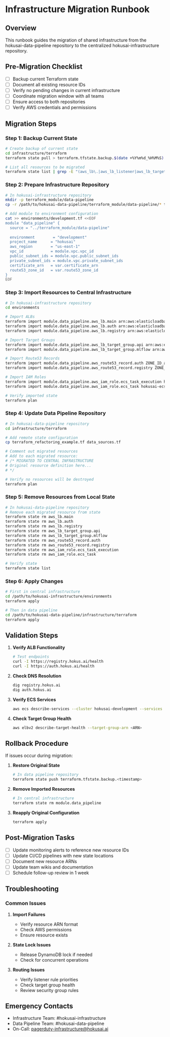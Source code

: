 # Infrastructure Migration Runbook

## Overview
This runbook guides the migration of shared infrastructure from the hokusai-data-pipeline repository to the centralized hokusai-infrastructure repository.

## Pre-Migration Checklist

- [ ] Backup current Terraform state
- [ ] Document all existing resource IDs
- [ ] Verify no pending changes in current infrastructure
- [ ] Coordinate migration window with all teams
- [ ] Ensure access to both repositories
- [ ] Verify AWS credentials and permissions

## Migration Steps

### Step 1: Backup Current State
```bash
# Create backup of current state
cd infrastructure/terraform
terraform state pull > terraform.tfstate.backup.$(date +%Y%m%d_%H%M%S)

# List all resources to be migrated
terraform state list | grep -E "(aws_lb\.|aws_lb_listener|aws_lb_target_group|aws_route53_record|aws_iam_role\.ecs)" > resources_to_migrate.txt
```

### Step 2: Prepare Infrastructure Repository
```bash
# In hokusai-infrastructure repository
mkdir -p terraform_module/data-pipeline
cp -r /path/to/hokusai-data-pipeline/terraform_module/data-pipeline/* terraform_module/data-pipeline/

# Add module to environment configuration
cat >> environments/development.tf <<EOF
module "data_pipeline" {
  source = "../terraform_module/data-pipeline"
  
  environment        = "development"
  project_name      = "hokusai"
  aws_region        = "us-east-1"
  vpc_id            = module.vpc.vpc_id
  public_subnet_ids = module.vpc.public_subnet_ids
  private_subnet_ids = module.vpc.private_subnet_ids
  certificate_arn   = var.certificate_arn
  route53_zone_id   = var.route53_zone_id
}
EOF
```

### Step 3: Import Resources to Central Infrastructure
```bash
# In hokusai-infrastructure repository
cd environments

# Import ALBs
terraform import module.data_pipeline.aws_lb.main arn:aws:elasticloadbalancing:us-east-1:ACCOUNT:loadbalancer/app/hokusai-development/XXXXX
terraform import module.data_pipeline.aws_lb.auth arn:aws:elasticloadbalancing:us-east-1:ACCOUNT:loadbalancer/app/hokusai-auth-development/XXXXX
terraform import module.data_pipeline.aws_lb.registry arn:aws:elasticloadbalancing:us-east-1:ACCOUNT:loadbalancer/app/hokusai-registry-development/XXXXX

# Import Target Groups
terraform import module.data_pipeline.aws_lb_target_group.api arn:aws:elasticloadbalancing:us-east-1:ACCOUNT:targetgroup/hokusai-api-development/XXXXX
terraform import module.data_pipeline.aws_lb_target_group.mlflow arn:aws:elasticloadbalancing:us-east-1:ACCOUNT:targetgroup/hokusai-mlflow-development/XXXXX

# Import Route53 Records
terraform import module.data_pipeline.aws_route53_record.auth ZONE_ID_auth.hokus.ai_A
terraform import module.data_pipeline.aws_route53_record.registry ZONE_ID_registry.hokus.ai_A

# Import IAM Roles
terraform import module.data_pipeline.aws_iam_role.ecs_task_execution hokusai-ecs-execution-development
terraform import module.data_pipeline.aws_iam_role.ecs_task hokusai-ecs-task-development

# Verify imported state
terraform plan
```

### Step 4: Update Data Pipeline Repository
```bash
# In hokusai-data-pipeline repository
cd infrastructure/terraform

# Add remote state configuration
cp terraform_refactoring_example.tf data_sources.tf

# Comment out migrated resources
# Add to each migrated resource:
# /* MIGRATED TO CENTRAL INFRASTRUCTURE
# Original resource definition here...
# */

# Verify no resources will be destroyed
terraform plan
```

### Step 5: Remove Resources from Local State
```bash
# In hokusai-data-pipeline repository
# Remove each migrated resource from state
terraform state rm aws_lb.main
terraform state rm aws_lb.auth
terraform state rm aws_lb.registry
terraform state rm aws_lb_target_group.api
terraform state rm aws_lb_target_group.mlflow
terraform state rm aws_route53_record.auth
terraform state rm aws_route53_record.registry
terraform state rm aws_iam_role.ecs_task_execution
terraform state rm aws_iam_role.ecs_task

# Verify state
terraform state list
```

### Step 6: Apply Changes
```bash
# First in central infrastructure
cd /path/to/hokusai-infrastructure/environments
terraform apply

# Then in data pipeline
cd /path/to/hokusai-data-pipeline/infrastructure/terraform
terraform apply
```

## Validation Steps

1. **Verify ALB Functionality**
   ```bash
   # Test endpoints
   curl -I https://registry.hokus.ai/health
   curl -I https://auth.hokus.ai/health
   ```

2. **Check DNS Resolution**
   ```bash
   dig registry.hokus.ai
   dig auth.hokus.ai
   ```

3. **Verify ECS Services**
   ```bash
   aws ecs describe-services --cluster hokusai-development --services hokusai-api hokusai-mlflow
   ```

4. **Check Target Group Health**
   ```bash
   aws elbv2 describe-target-health --target-group-arn <ARN>
   ```

## Rollback Procedure

If issues occur during migration:

1. **Restore Original State**
   ```bash
   # In data pipeline repository
   terraform state push terraform.tfstate.backup.<timestamp>
   ```

2. **Remove Imported Resources**
   ```bash
   # In central infrastructure
   terraform state rm module.data_pipeline
   ```

3. **Reapply Original Configuration**
   ```bash
   terraform apply
   ```

## Post-Migration Tasks

- [ ] Update monitoring alerts to reference new resource IDs
- [ ] Update CI/CD pipelines with new state locations
- [ ] Document new resource ARNs
- [ ] Update team wikis and documentation
- [ ] Schedule follow-up review in 1 week

## Troubleshooting

### Common Issues

1. **Import Failures**
   - Verify resource ARN format
   - Check AWS permissions
   - Ensure resource exists

2. **State Lock Issues**
   - Release DynamoDB lock if needed
   - Check for concurrent operations

3. **Routing Issues**
   - Verify listener rule priorities
   - Check target group health
   - Review security group rules

## Emergency Contacts

- Infrastructure Team: #hokusai-infrastructure
- Data Pipeline Team: #hokusai-data-pipeline
- On-Call: pagerduty-infrastructure@hokusai.ai